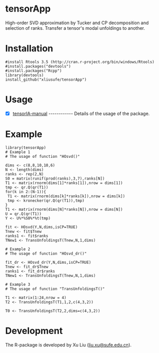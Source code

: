 # tensorApp
  High-order SVD approximation by Tucker and CP decomposition and selection of ranks. Transfer a tensor's modal unfoldings to another.
 
  
# Installation

    #install Rtools 3.5 (http://cran.r-project.org/bin/windows/Rtools)
    #install.packages("devtools")
    #install.packages("Rcpp")
    library(devtools)
    install_github("xliusufe/tensorApp")

# Usage

   - [x] [tensorIA-manual](https://github.com/xliusufe/tensorApp/blob/master/inst/tensorApp-manual.pdf) ------------ Details of the usage of the package.
# Example

    library(tensorApp)
    # Example 1 
    # The usage of function "HOsvd()"
  
    dims <- c(8,8,10,10,6)
    N <- length(dims)
    ranks <- rep(2,N)
    S0 = matrix(runif(prod(ranks),3,7),ranks[N])
    T1 <- matrix(rnorm(dims[1]*ranks[1]),nrow = dims[1])
    tmp <- qr.Q(qr(T1))
    for(k in 2:(N-1)){
     T1 <- matrix(rnorm(dims[k]*ranks[k]),nrow = dims[k])
     tmp <- kronecker(qr.Q(qr(T1)),tmp)
    }
    T1 <- matrix(rnorm(dims[N]*ranks[N]),nrow = dims[N])
    U = qr.Q(qr(T1))
    Y <- U%*%S0%*%t(tmp)
  
    fit <- HOsvd(Y,N,dims,isCP=TRUE)
    Tnew <- fit$Tnew
    ranks1 <- fit$ranks
    TNew1 <- TransUnfoldingsT(Tnew,N,1,dims)
  
    # Example 2 
    # The usage of function "HOsvd_dr()"
  
    fit_dr <- HOsvd_dr(Y,N,dims,isCP=TRUE)
    Tnew <- fit_dr$Tnew
    ranks1 <- fit_dr$ranks
    TNew1 <- TransUnfoldingsT(Tnew,N,1,dims)
    
    # Example 3 
    # The usage of function "TransUnfoldingsT()"

    T1 <- matrix(1:24,nrow = 4)
    T2 <- TransUnfoldingsT(T1,1,2,c(4,3,2))
  
    T0 <- TransUnfoldingsT(T2,2,dims=c(4,3,2))  
  
# Development
The R-package is developed by Xu Liu (liu.xu@sufe.edu.cn).
